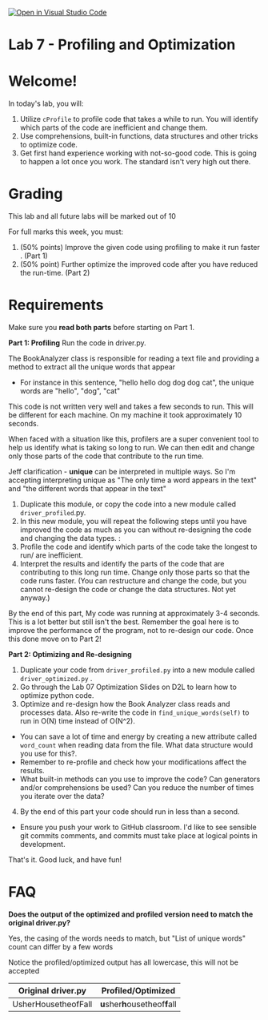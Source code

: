 [![Open in Visual Studio Code](https://classroom.github.com/assets/open-in-vscode-718a45dd9cf7e7f842a935f5ebbe5719a5e09af4491e668f4dbf3b35d5cca122.svg)](https://classroom.github.com/online_ide?assignment_repo_id=13955167&assignment_repo_type=AssignmentRepo)
# **Lab 7 - Profiling and Optimization**

# **Welcome!**

In today's lab, you will:

1. Utilize `cProfile` to profile code that takes a while to run. You will identify which parts of the code are inefficient and change them.
2. Use comprehensions, built-in functions, data structures and other tricks to optimize code.
3. Get first hand experience working with not-so-good code. This is going to happen a lot once you work. The standard isn't very high out there.

# **Grading**

This lab and all future labs will be marked out of 10

For full marks this week, you must:

1. (50% points) Improve the given code using profiling to make it run faster . (Part 1)
2. (50% point) Further optimize the improved code after you have reduced the run-time. (Part 2)

# **Requirements**

Make sure you **read both parts** before starting on Part 1.

**Part 1: Profiling**
Run the code in driver.py.

The BookAnalyzer class is responsible for reading a text file and providing a method to extract all the unique words that appear

- For instance in this sentence, "hello hello dog dog dog cat", the unique words are "hello", "dog", "cat"

This code is not written very well and takes a few seconds to run. This will be different for each machine. On my machine it took approximately 10 seconds.

When faced with a situation like this, profilers are a super convenient tool to help us identify what is taking so long to run. We can then edit and change only those parts of the code that contribute to the run time.

Jeff clarification - **unique** can be interpreted in multiple ways. So I'm accepting interpreting unique as "The only time a word appears in the text" and "the different words that appear in the text"

1. Duplicate this module, or copy the code into a new module called `driver_profiled`.py.
2. In this new module, you will repeat the following steps until you have improved the code as much as you can without re-designing the code and changing the data types. :
  1. Profile the code and identify which parts of the code take the longest to run/ are inefficient.
  2. Interpret the results and identify the parts of the code that are contributing to this long run time. Change only those parts so that the code runs faster. (You can restructure and change the code, but you cannot re-design the code or change the data structures. Not yet anyway.)

By the end of this part, My code was running at approximately 3-4 seconds. This is a lot better but still isn't the best. Remember the goal here is to improve the performance of the program, not to re-design our code. Once this done move on to Part 2!

**Part 2: Optimizing and Re-designing**

1. Duplicate your code from `driver_profiled.py` into a new module called `driver_optimized.py` .
2. Go through the Lab 07 Optimization Slides on D2L to learn how to optimize python code.
3. Optimize and re-design how the Book Analyzer class reads and processes data. Also re-write the code in `find_unique_words(self)` to run in O(N) time instead of O(N^2).
  - You can save a lot of time and energy by creating a new attribute called `word_count` when reading data from the file. What data structure would you use for this?.
  - Remember to re-profile and check how your modifications affect the results.
  - What built-in methods can you use to improve the code? Can generators and/or comprehensions be used? Can you reduce the number of times you iterate over the data?
4. By the end of this part your code should run in less than a second.

- Ensure you push your work to GitHub classroom. I'd like to see sensible git commits comments, and commits must take place at logical points in development.

That's it. Good luck, and have fun!

# **FAQ**

**Does the output of the optimized and profiled version need to match the original driver.py?**

Yes, the casing of the words needs to match, but "List of unique words" count can differ by a few words

Notice the profiled/optimized output has all lowercase, this will not be accepted

| Original driver.py | Profiled/Optimized |
| --- | --- |
| UsherHousetheofFall | **u**sher**h**ousetheof**f**all |

